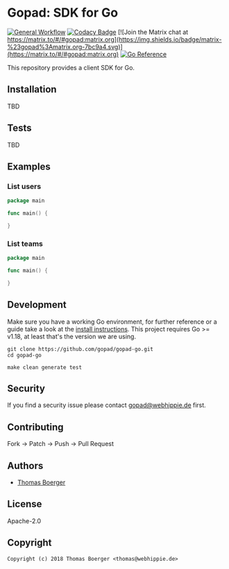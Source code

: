 # Gopad: SDK for Go

[![General Workflow](https://github.com/gopad/gopad-go/actions/workflows/general.yml/badge.svg)](https://github.com/gopad/gopad-go/actions/workflows/general.yml) [![Codacy Badge](https://app.codacy.com/project/badge/Grade/6aafa031df1746baa55287204ccea99f)](https://www.codacy.com/gh/gopad/gopad-go/dashboard?utm_source=github.com&amp;utm_medium=referral&amp;utm_content=gopad/gopad-go&amp;utm_campaign=Badge_Grade) [![Join the Matrix chat at https://matrix.to/#/#gopad:matrix.org](https://img.shields.io/badge/matrix-%23gopad%3Amatrix.org-7bc9a4.svg)](https://matrix.to/#/#gopad:matrix.org) [![Go Reference](https://pkg.go.dev/badge/github.com/gopad/gopad-go.svg)](https://pkg.go.dev/github.com/gopad/gopad-go)

This repository provides a client SDK for Go.

## Installation

TBD

## Tests

TBD

## Examples

### List users

[embedmd]:# (examples/list-users/main.go go)
```go
package main

func main() {

}
```

### List teams

[embedmd]:# (examples/list-teams/main.go go)
```go
package main

func main() {

}
```

## Development

Make sure you have a working Go environment, for further reference or a guide
take a look at the [install instructions][golang]. This project requires
Go >= v1.18, at least that's the version we are using.

```console
git clone https://github.com/gopad/gopad-go.git
cd gopad-go

make clean generate test
```

## Security

If you find a security issue please contact gopad@webhippie.de first.

## Contributing

Fork -> Patch -> Push -> Pull Request

## Authors

-   [Thomas Boerger](https://github.com/tboerger)

## License

Apache-2.0

## Copyright

```console
Copyright (c) 2018 Thomas Boerger <thomas@webhippie.de>
```

[golang]: http://golang.org/doc/install.html
